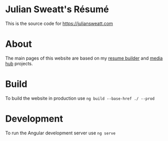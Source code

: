 # Julian Sweatt's Résumé
This is the source code for https://juliansweatt.com

# About
The main pages of this website are based on my [resume builder](https://github.com/juliansweatt/resume-website) and [media hub](https://github.com/juliansweatt/media-hub) projects.

# Build
To build the website in production use `ng build --base-href ./ --prod`

# Development
To run the Angular development server use `ng serve`
